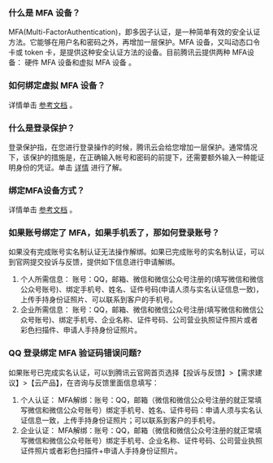 ### 什么是 MFA 设备？
MFA(Multi-FactorAuthentication)，即多因子认证，是一种简单有效的安全认证方法。它能够在用户名和密码之外，再增加一层保护。MFA 设备，又叫动态口令卡或 token 卡，是提供这种安全认证方法的设备。目前腾讯云提供两种 MFA设备： 硬件 MFA 设备和虚拟 MFA 设备 。

### 如何绑定虚拟 MFA 设备？
详情单击 [参考文档](https://cloud.tencent.com/document/product/378/14520) 。
### 什么是登录保护？
登录保护指，在您进行登录操作的时候，腾讯云会给您增加一层保护。通常情况下，该保护的措施是，在正确输入帐号和密码的前提下，还需要额外输入一种能证明身份的凭证。单击 [详情](https://cloud.tencent.com/document/product/378/8392) 进行了解。

### 绑定MFA设备方式？
详情单击 [参考文档](https://cloud.tencent.com/document/product/378/8641) 。

### 如果账号绑定了 MFA，如果手机丢了，那如何登录账号？
如果没有完成账号实名制认证无法操作解绑。如果已完成账号的实名制认证，可以到官网提交投诉与反馈，提供如下信息进行申请解绑。
1. 个人所需信息：
账号：QQ，邮箱、微信和微信公众号注册的(填写微信和微信公众号账号)、绑定手机号、姓名、证件号码(申请人须与实名认证信息一致)，上传手持身份证照片、可以联系到客户的手机号。
2. 企业所需信息：
账号：QQ，邮箱、微信和微信公众号注册(填写微信和微信公众号账号)、绑定手机号、企业名称、证件号码、公司营业执照证件照片或者彩色扫描件、申请人手持身份证照片。

### QQ 登录绑定 MFA 验证码错误问题?
如果账号已完成实名认证，可以到腾讯云官网首页选择【投诉与反馈】>【需求建议】>【云产品】，在咨询与反馈里面信息填写：
1. 个人认证：
MFA解绑：账号：QQ，邮箱（微信和微信公众号注册的就正常填写微信和微信公众号账号）绑定手机号、姓名、证件号码：申请人须与实名认证信息一致，上传手持身份证照片；可以联系到客户的手机号。
2. 企业认证：
MFA解绑：账号：QQ，邮箱（微信和微信公众号注册的就正常填写微信和微信公众号账号）绑定手机号、企业名称、证件号码、公司营业执照证件照片或者彩色扫描件+申请人手持身份证照片。
